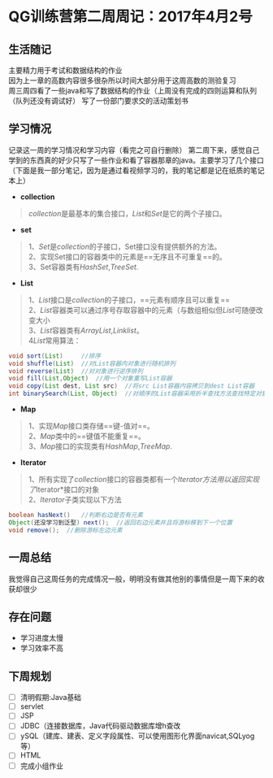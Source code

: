 # QG训练营第二周周记：2017年4月2号
## 生活随记
 
 主要精力用于考试和数据结构的作业  
 因为上一章的高数内容很多很杂所以时间大部分用于这周高数的测验复习  
 周三周四看了一些java和写了数据结构的作业（上周没有完成的四则运算和队列（队列还没有调试好） 
 写了一份部门要求交的活动策划书


## 学习情况

记录这一周的学习情况和学习内容（看完之可自行删除） 第二周下来，感觉自己学到的东西真的好少只写了一些作业和看了容器那章的java。主要学习了几个接口 （下面是我一部分笔记，因为是通过看视频学习的，我的笔记都是记在纸质的笔记本上）
- **collection**
> *collection*是最基本的集合接口，*List*和*Set*是它的两个子接口。
- **set**
> 1、*Set*是*collection*的子接口，Set接口没有提供额外的方法。  
2、实现Set接口的容器类中的元素是==无序且不可重复==的。  
3、Set容器类有*HashSet*,*TreeSet*.
- **List**
>1、*List*接口是*collection*的子接口，==元素有顺序且可以重复==  
2、*List*容器类可以通过序号存取容器中的元素（与数组相似但*List*可随便改变大小  
3、*List*容器类有*ArrayList*,*Linklist*。  
4*List*常用算法： 
```java
void sort(List)     //排序
void shuffle(List)  //对List容器内对象进行随机排列
void reverse(List)  //对对象进行逆序排列
void fill(List,Object)  //用一个对象重写List容器
void copy(List dest, List src)  //将src List容器内容拷贝到dest List容器
int binarySearch(List, Object)  //对顺序的List容器采用折半查找方法查找特定对象
```

- **Map**
>1、实现*Map*接口类存储==键-值对==。  
2、*Map*类中的==键值不能重复==。  
3、*Map*接口的实现类有*HashMap*,*TreeMap*.
- **Iterator**  
>1、所有实现了*collection*接口的容器类都有一个*Iterator方法用以返回实现了*Iterator*接口的对象  
>2、*Iterator*子类实现以下方法   
```java
boolean hasNext()   //判断右边是否有元素
Object(还没学习到泛型) next();  //返回右边元素并且将游标移到下一个位置
void remove();  //删除游标左边元素
```
## 一周总结
我觉得自己这周任务的完成情况一般，明明没有做其他别的事情但是一周下来的收获却很少

## 存在问题

* 学习进度太慢
* 学习效率不高

## 下周规划

- [ ] 清明假期:Java基础  
- [ ] servlet
- [ ] JSP
- [ ] JDBC（连接数据库，Java代码驱动数据库增h查改
- [ ] ySQL（建库、建表、定义字段属性、可以使用图形化界面navicat,SQLyog等）
- [ ] HTML
- [ ] 完成小组作业